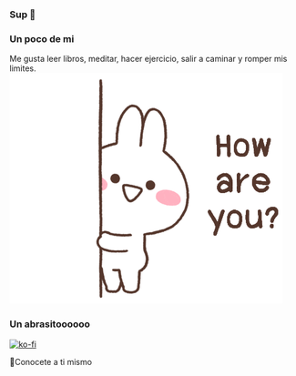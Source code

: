 ### Sup 👋
### Un poco de mi

Me gusta leer libros, meditar, hacer ejercicio, salir a caminar y romper mis limites.
![naruto](./giphy(1).gif)
### Un abrasitoooooo
[![ko-fi](https://ko-fi.com/img/githubbutton_sm.svg)](https://ko-fi.com/G2G6TYGHX)

:panda_face:Conocete a ti mismo
<!--
**CristopherBarrios/CristopherBarrios** is a ✨ _special_ ✨ repository because its `README.md` (this file) appears on your GitHub profile.

Here are some ideas to get you started:

- 🔭 I’m currently working on ...
- 🌱 I’m currently learning ...
- 👯 I’m looking to collaborate on ...
- 🤔 I’m looking for help with ...
- 💬 Ask me about ...
- 📫 How to reach me: ...
- 😄 Pronouns: ...
- ⚡ Fun fact: ...
-->
